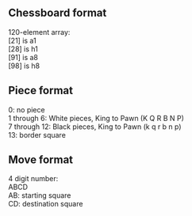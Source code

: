 ## Chessboard format
120-element array:  
[21] is a1  
[28] is h1  
[91] is a8  
[98] is h8  

## Piece format
0: no piece  
1 through 6: White pieces, King to Pawn (K Q R B N P)  
7 through 12: Black pieces, King to Pawn (k q r b n p)  
13: border square  

## Move format
4 digit number:  
ABCD  
AB: starting square  
CD: destination square  